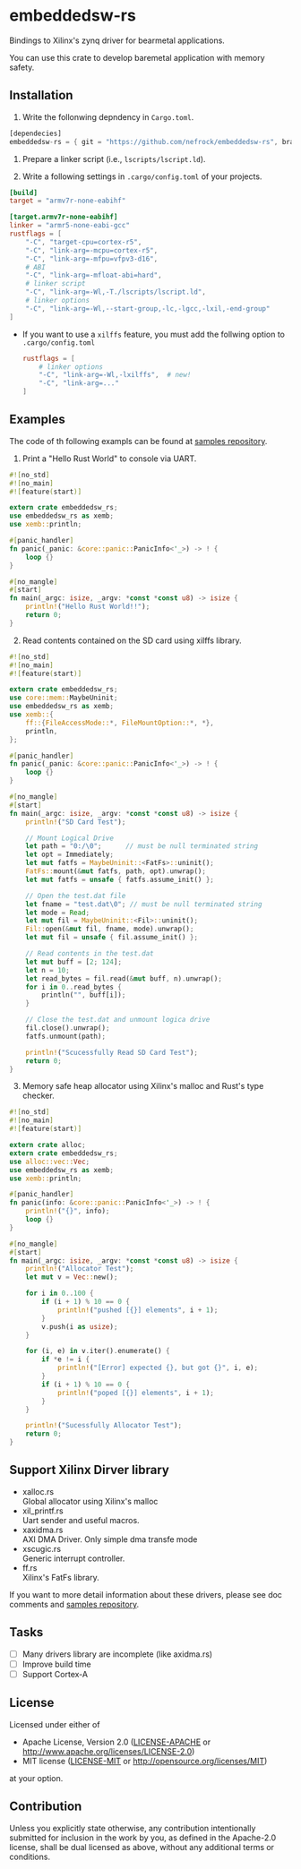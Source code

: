 # embeddedsw-rs
Bindings to Xilinx's zynq driver for bearmetal applications.

You can use this crate to develop baremetal application with memory safety.


## Installation
1. Write the follonwing depndency in `Cargo.toml`.
```rust
[dependecies]
embeddedsw-rs = { git = "https://github.com/nefrock/embeddedsw-rs", branch = "master" }
```

1. Prepare a linker script (i.e., `lscripts/lscript.ld`).

1. Write a following settings in `.cargo/config.toml` of your projects.
```toml
[build]
target = "armv7r-none-eabihf"

[target.armv7r-none-eabihf]
linker = "armr5-none-eabi-gcc"
rustflags = [
    "-C", "target-cpu=cortex-r5",
    "-C", "link-arg=-mcpu=cortex-r5",
    "-C", "link-arg=-mfpu=vfpv3-d16",
    # ABI
    "-C", "link-arg=-mfloat-abi=hard",
    # linker script
    "-C", "link-arg=-Wl,-T./lscripts/lscript.ld",
    # linker options
    "-C", "link-arg=-Wl,--start-group,-lc,-lgcc,-lxil,-end-group"
]
```
   - If you want to use a `xilffs` feature, you must add the follwing option to `.cargo/config.toml`
        ```toml
        rustflags = [
            # linker options
            "-C", "link-arg=-Wl,-lxilffs",  # new!
            "-C", "link-arg=..."
        ] 
        ```





## Examples
The code of th following exampls can be found at [samples repository]().

1. Print a "Hello Rust World" to console via UART.
```rust
#![no_std]
#![no_main]
#![feature(start)]

extern crate embeddedsw_rs;
use embeddedsw_rs as xemb;
use xemb::println;

#[panic_handler]
fn panic(_panic: &core::panic::PanicInfo<'_>) -> ! {
    loop {}
}

#[no_mangle]
#[start]
fn main(_argc: isize, _argv: *const *const u8) -> isize {
    println!("Hello Rust World!!");
    return 0;
}

```

2. Read contents contained on the SD card using xilffs library.
```rust
#![no_std]
#![no_main]
#![feature(start)]

extern crate embeddedsw_rs;
use core::mem::MaybeUninit;
use embeddedsw_rs as xemb;
use xemb::{
    ff::{FileAccessMode::*, FileMountOption::*, *},
    println,
};

#[panic_handler]
fn panic(_panic: &core::panic::PanicInfo<'_>) -> ! {
    loop {}
}

#[no_mangle]
#[start]
fn main(_argc: isize, _argv: *const *const u8) -> isize {
    println!("SD Card Test");

    // Mount Logical Drive
    let path = "0:/\0";      // must be null terminated string
    let opt = Immediately;
    let mut fatfs = MaybeUninit::<FatFs>::uninit();
    FatFs::mount(&mut fatfs, path, opt).unwrap();
    let mut fatfs = unsafe { fatfs.assume_init() };

    // Open the test.dat file
    let fname = "test.dat\0"; // must be null terminated string
    let mode = Read;
    let mut fil = MaybeUninit::<Fil>::uninit();
    Fil::open(&mut fil, fname, mode).unwrap();
    let mut fil = unsafe { fil.assume_init() };

    // Read contents in the test.dat
    let mut buff = [2; 124];
    let n = 10;
    let read_bytes = fil.read(&mut buff, n).unwrap();
    for i in 0..read_bytes {
        println("", buff[i]);
    }

    // Close the test.dat and unmount logica drive
    fil.close().unwrap();
    fatfs.unmount(path);

    println!("Scucessfully Read SD Card Test");
    return 0;
}
```


3. Memory safe heap allocator using Xilinx's malloc and Rust's type checker.
```rust
#![no_std]
#![no_main]
#![feature(start)]

extern crate alloc;
extern crate embeddedsw_rs;
use alloc::vec::Vec;
use embeddedsw_rs as xemb;
use xemb::println;

#[panic_handler]
fn panic(info: &core::panic::PanicInfo<'_>) -> ! {
    println!("{}", info);
    loop {}
}

#[no_mangle]
#[start]
fn main(_argc: isize, _argv: *const *const u8) -> isize {
    println!("Allocator Test");
    let mut v = Vec::new();

    for i in 0..100 {
        if (i + 1) % 10 == 0 {
            println!("pushed [{}] elements", i + 1);
        }
        v.push(i as usize);
    }

    for (i, e) in v.iter().enumerate() {
        if *e != i {
            println!("[Error] expected {}, but got {}", i, e);
        }
        if (i + 1) % 10 == 0 {
            println!("poped [{}] elements", i + 1);
        }
    }

    println!("Sucessfully Allocator Test");
    return 0;
}

```

## Support Xilinx Dirver library
- xalloc.rs  
    Global allocator using Xilinx's malloc
- xil_printf.rs  
    Uart sender and useful macros.
- xaxidma.rs  
    AXI DMA Driver. Only simple dma transfe mode
- xscugic.rs  
    Generic interrupt controller.
- ff.rs  
    Xilinx's FatFs library.

If you want to more detail information about these drivers, please see doc comments and [samples repository]().


## Tasks
- [ ] Many drivers library are incomplete (like axidma.rs)
- [ ] Improve build time
- [ ] Support Cortex-A

## License

Licensed under either of

 * Apache License, Version 2.0
   ([LICENSE-APACHE](LICENSE-APACHE) or http://www.apache.org/licenses/LICENSE-2.0)
 * MIT license
   ([LICENSE-MIT](LICENSE-MIT) or http://opensource.org/licenses/MIT)

at your option.

## Contribution

Unless you explicitly state otherwise, any contribution intentionally submitted
for inclusion in the work by you, as defined in the Apache-2.0 license, shall be
dual licensed as above, without any additional terms or conditions.